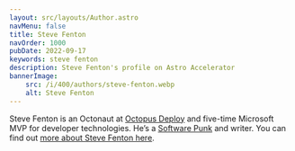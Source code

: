 ```yaml
---
layout: src/layouts/Author.astro
navMenu: false
title: Steve Fenton
navOrder: 1000
pubDate: 2022-09-17
keywords: steve fenton
description: Steve Fenton's profile on Astro Accelerator
bannerImage:
    src: /i/400/authors/steve-fenton.webp
    alt: Steve Fenton
---
```


Steve Fenton is an Octonaut at [Octopus Deploy](https://octopus.com) and five-time Microsoft MVP for developer technologies. He’s a [Software Punk](https://www.stevefenton.co.uk/2020/07/the-software-punk-revolution/?swcfpc=1) and writer. You can find out [more about Steve Fenton here](/about-me/).
